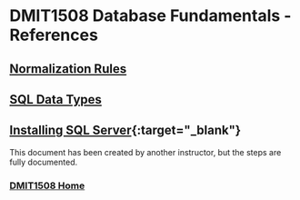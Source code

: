 # DMIT1508 Database Fundamentals - References

## [Normalization Rules](normalization-rules.md)
## [SQL Data Types](sql-data-types.md)
## [Installing SQL Server](danas-guide-to-installing-ssms-on-windows.pdf){:target="_blank"}
This document has been created by another instructor, but the steps are fully documented.

### [DMIT1508 Home](../dmit1508.md)